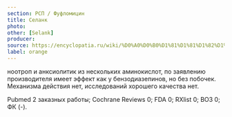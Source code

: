 ```yaml
---
section: РСП / Фуфломицин
title: Селанк
photo:
other: [Selank]
producer:
source: https://encyclopatia.ru/wiki/%D0%A0%D0%B0%D1%81%D1%81%D1%82%D1%80%D0%B5%D0%BB%D1%8C%D0%BD%D1%8B%D0%B9_%D1%81%D0%BF%D0%B8%D1%81%D0%BE%D0%BA_%D0%BF%D1%80%D0%B5%D0%BF%D0%B0%D1%80%D0%B0%D1%82%D0%BE%D0%B2
label: orange
---
```


ноотроп и анксиолитик из нескольких аминокислот, по заявлению производителя имеет эффект как у бензодиазепинов, но без побочек. Механизма действия нет, исследований хорошего качества нет.

Pubmed 2 заказных работы; Cochrane Reviews 0; FDA 0; RXlist 0; ВОЗ 0; ФК (-).
